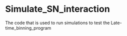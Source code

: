 # Simulate_SN_interaction
The code that is used to run simulations to test the Late-time_binning_program
